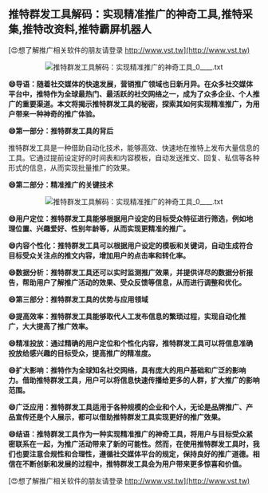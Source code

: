 ## **推特群发工具解码：实现精准推广的神奇工具,推特采集,推特改资料,推特霸屏机器人**

[😍想了解推广相关软件的朋友请登录 http://www.vst.tw](http://www.vst.tw)

 <center><img src="https://vst.tw/MP4/tuiguang/png/2.png" alt="推特群发工具解码：实现精准推广的神奇工具_0____.txt"></center>

**😄导语：随着社交媒体的快速发展，营销推广领域也日新月异。在众多社交媒体平台中，推特作为全球最热门、最活跃的社交网络之一，成为了众多企业、个人推广的重要渠道。本文将揭示推特群发工具的秘密，探索其如何实现精准推广，为用户带来一种神奇的推广体验。**

**😄第一部分：推特群发工具的背后**

推特群发工具是一种借助自动化技术，能够高效、快速地在推特上发布大量信息的工具。它通过提前设定好的时间表和内容模板，自动发送推文、回复、私信等各种形式的信息，从而实现批量推广的效果。

**😄第二部分：精准推广的关键技术**

 <center><img src="https://vst.tw/MP4/tuiguang/png/5.png" alt="推特群发工具解码：实现精准推广的神奇工具_0____.txt"></center>

**😄用户定位：推特群发工具能够根据用户设定的目标受众特征进行筛选，例如地理位置、兴趣爱好、性别年龄等，从而实现更精准的推广。**

**😄内容个性化：推特群发工具可以根据用户设定的模板和关键词，自动生成符合目标受众关注点的推文内容，增加用户的点击率和转化率。**

**😄数据分析：推特群发工具还可以实时监测推广效果，并提供详尽的数据分析报告，帮助用户了解推广活动的效果、受众反馈等信息，从而进行调整和优化。**

**😄第三部分：推特群发工具的优势与应用领域**

**😄提高效率：推特群发工具能够取代人工发布信息的繁琐过程，实现自动化推广，大大提高了推广效率。**

**😄精准投放：通过精确的用户定位和个性化内容，推特群发工具可以将信息准确投放给感兴趣的目标受众，提高推广的精准度。**

**😄扩大影响：推特作为全球知名社交网络，具有庞大的用户基础和广泛的影响力。借助推特群发工具，用户可以将信息快速传播给更多的人群，扩大推广的影响范围。**

**😄广泛应用：推特群发工具适用于各种规模的企业和个人，无论是品牌推广、产品宣传还是个人展示，都可以借助推特群发工具实现更好的推广效果。**

**😄结语：推特群发工具作为一种实现精准推广的神奇工具，将用户与目标受众紧密联系在一起，为推广活动带来了新的可能性。然而，在使用推特群发工具时，我们也要注意合规性和合理性，遵循社交媒体平台的规定，保持良好的推广道德。相信在不断创新和发展的过程中，推特群发工具会为用户带来更多惊喜和价值。**

[😍想了解推广相关软件的朋友请登录 http://www.vst.tw](http://www.vst.tw)



